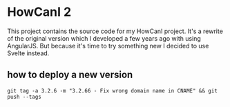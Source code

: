 # HowCanI 2

This project contains the source code for my HowCanI project. It's a rewrite of the original version which I developed a few years ago with using AngularJS.
But because it's time to try something new I decided to use Svelte instead.

## how to deploy a new version

```
git tag -a 3.2.6 -m "3.2.66 - Fix wrong domain name in CNAME" && git push --tags
```
